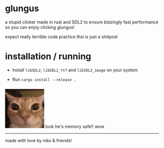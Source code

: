 # glungus
a stupid clicker made in rust and SDL2 to ensure *blazingly* fast performance so you can enjoy clicking glungus!

expect really terrible code practice thsi is just a shitpost

# installation / running


* Install `libSDL2`, `libSDL2_ttf` and `libSDL2_image` on your system

* Run `cargo install --release .`

### 
![glungus](/assets/glungus.png)
look he's memory safe!! wow

---
made with love by niko & friends!
